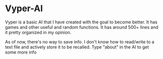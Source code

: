# Vyper-AI
Vyper is a basic AI that I have created with the goal to become better. It has games and other useful and random functions. It has around 500+ lines and it pretty organized in my opinion. 

As of now, there's no way to save info. I don't know how to read/write to a text file and actively store it to be recalled. Type "about" in the AI to get some more info
